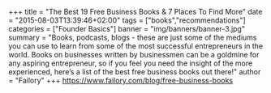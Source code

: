 +++
title = "The Best 19 Free Business Books & 7 Places To Find More"
date = "2015-08-03T13:39:46+02:00"
tags = ["books","recommendations"]
categories = ["Founder Basics"]
banner = "img/banners/banner-3.jpg"
summary = "Books, podcasts, blogs - these are just some of the mediums you can use to learn from some of the most successful entrepreneurs in the world. Books on businesses written by businessmen can be a goldmine for any aspiring entrepreneur, so if you feel you need the insight of the more experienced, here’s a list of the best free business books out there!"
author = "Failory"
+++
https://www.failory.com/blog/free-business-books

